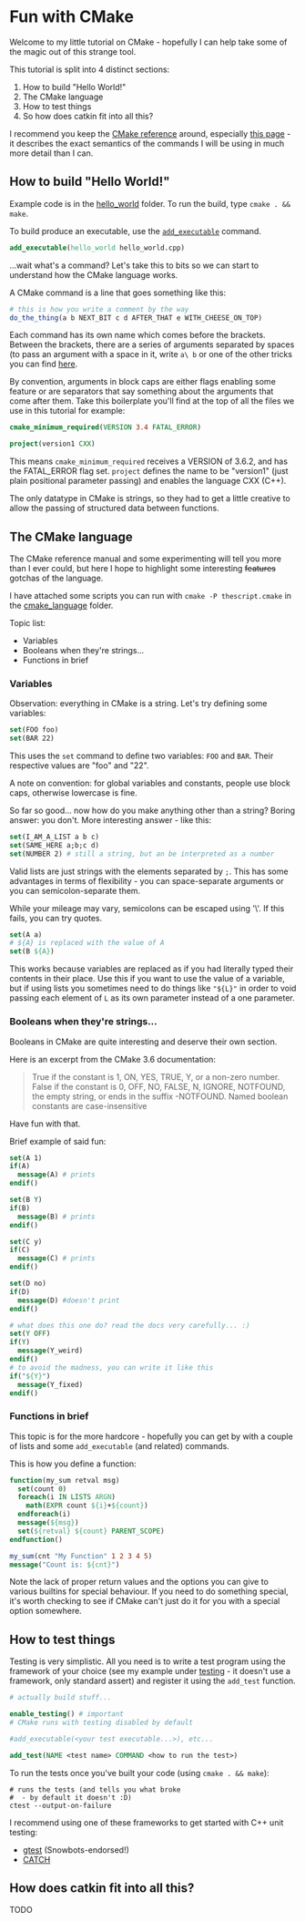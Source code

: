 # Fun with CMake

Welcome to my little tutorial on CMake - hopefully I can help take some of the magic out of this strange tool.

This tutorial is split into 4 distinct sections:

1. How to build "Hello World!"
2. The CMake language
3. How to test things
4. So how does catkin fit into all this?

I recommend you keep the [CMake reference](https://cmake.org/cmake/help/v3.6/) around, especially [this page](https://cmake.org/cmake/help/v3.6/manual/cmake-commands.7.html) - it describes the exact semantics of the commands I will be using in much more detail than I can.

## How to build "Hello World!"

Example code is in the [hello_world](./hello_world) folder. To run the build, type `cmake . && make`.

To build produce an executable, use the [`add_executable`](https://cmake.org/cmake/help/v3.6/command/add_executable.html) command.

```cmake
add_executable(hello_world hello_world.cpp)
```

...wait what's a command? Let's take this to bits so we can start to understand how the CMake language works.

A CMake command is a line that goes something like this:
```cmake
# this is how you write a comment by the way
do_the_thing(a b NEXT_BIT c d AFTER_THAT e WITH_CHEESE_ON_TOP)
```

Each command has its own name which comes before the brackets. Between the brackets, there are a series of arguments separated by spaces (to pass an argument with a space in it, write `a\ b` or one of the other tricks you can find [here](https://cmake.org/cmake/help/v3.0/manual/cmake-language.7.html#command-arguments).

By convention, arguments in block caps are either flags enabling some feature or are separators that say something about the arguments that come after them. Take this boilerplate you'll find at the top of all the files we use in this tutorial for example:
```cmake
cmake_minimum_required(VERSION 3.4 FATAL_ERROR)

project(version1 CXX)
```

This means `cmake_minimum_required` receives a VERSION of 3.6.2, and has the FATAL_ERROR flag set. `project` defines the name to be "version1" (just plain positional parameter passing) and enables the language CXX (C++).

The only datatype in CMake is strings, so they had to get a little creative to allow the passing of structured data between functions.

## The CMake language

The CMake reference manual and some experimenting will tell you more than I ever could, but here I hope to highlight some interesting ~~features~~ gotchas of the language.

I have attached some scripts you can run with `cmake -P thescript.cmake` in the [cmake_language](./cmake_language) folder.

Topic list:

- Variables
- Booleans when they're strings...
- Functions in brief

### Variables

Observation: everything in CMake is a string. Let's try defining some variables:
```cmake
set(FOO foo)
set(BAR 22)
```

This uses the `set` command to define two variables: `FOO` and `BAR`. Their respective values are "foo" and "22".

A note on convention: for global variables and constants, people use block caps, otherwise lowercase is fine.

So far so good... now how do you make anything other than a string? Boring answer: you don't. More interesting answer - like this:

```cmake
set(I_AM_A_LIST a b c)
set(SAME_HERE a;b;c d)
set(NUMBER 2) # still a string, but an be interpreted as a number
```

Valid lists are just strings with the elements separated by `;`. This has some advantages in terms of flexibility - you can space-separate arguments or you can semicolon-separate them.

While your mileage may vary, semicolons can be escaped using '\\'. If this fails, you can try quotes.

```cmake
set(A a)
# ${A} is replaced with the value of A
set(B ${A})
```
This works because variables are replaced as if you had literally typed their contents in their place. Use this if you want to use the value of a variable, but if using lists you sometimes need to do things like `"${L}"` in order to void passing each element of `L` as its own parameter instead of a one parameter.

### Booleans when they're strings...

Booleans in CMake are quite interesting and deserve their own section.

Here is an excerpt from the CMake 3.6 documentation:
> True if the constant is 1, ON, YES, TRUE, Y, or a non-zero number. False if the constant is 0, OFF, NO, FALSE, N, IGNORE, NOTFOUND, the empty string, or ends in the suffix -NOTFOUND. Named boolean constants are case-insensitive

Have fun with that.

Brief example of said fun:
```cmake
set(A 1)
if(A)
  message(A) # prints
endif()

set(B Y)
if(B)
  message(B) # prints
endif()

set(C y)
if(C)
  message(C) # prints
endif()

set(D no)
if(D)
  message(D) #doesn't print
endif()

# what does this one do? read the docs very carefully... :)
set(Y OFF)
if(Y)
  message(Y_weird)
endif()
# to avoid the madness, you can write it like this
if("${Y}")
  message(Y_fixed)
endif()
```

### Functions in brief

This topic is for the more hardcore - hopefully you can get by with a couple of lists and some `add_executable` (and related) commands.

This is how you define a function:
```cmake
function(my_sum retval msg)
  set(count 0)
  foreach(i IN LISTS ARGN)
    math(EXPR count ${i}+${count})
  endforeach(i)
  message(${msg})
  set(${retval} ${count} PARENT_SCOPE)
endfunction()

my_sum(cnt "My Function" 1 2 3 4 5)
message("Count is: ${cnt}")
```

Note the lack of proper return values and the options you can give to various builtins for special behaviour. If you need to do something special, it's worth checking to see if CMake can't just do it for you with a special option somewhere.

## How to test things

Testing is very simplistic. All you need is to write a test program using the framework of your choice (see my example under [testing](./testing) - it doesn't use a framework, only standard assert) and register it using the `add_test` function.

```cmake
# actually build stuff...

enable_testing() # important
# CMake runs with testing disabled by default

#add_executable(<your test executable...>), etc...

add_test(NAME <test name> COMMAND <how to run the test>)
```

To run the tests once you've built your code (using `cmake . && make`):
```shell
# runs the tests (and tells you what broke
#  - by default it doesn't :D)
ctest --output-on-failure
```

I recommend using one of these frameworks to get started with C++ unit testing:
- [gtest](https://github.com/google/googletest/) (Snowbots-endorsed!)
- [CATCH](https://github.com/philsquared/Catch)

## How does catkin fit into all this?

TODO
